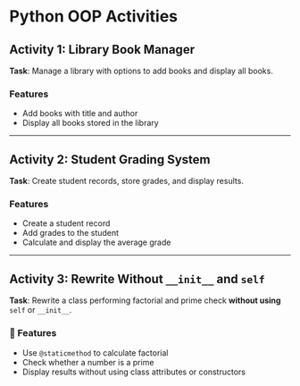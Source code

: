 # Python OOP Activities 

## Activity 1: Library Book Manager  
**Task**: Manage a library with options to add books and display all books.

### Features
- Add books with title and author
- Display all books stored in the library


---

## Activity 2: Student Grading System  
**Task**: Create student records, store grades, and display results.

### Features
- Create a student record
- Add grades to the student
- Calculate and display the average grade


---

## Activity 3: Rewrite Without `__init__` and `self`  
**Task**: Rewrite a class performing factorial and prime check **without using** `self` or `__init__`.

### 🔧 Features
- Use `@staticmethod` to calculate factorial
- Check whether a number is a prime
- Display results without using class attributes or constructors



